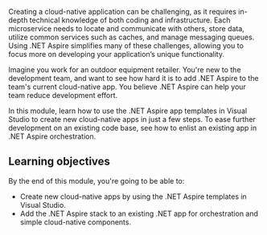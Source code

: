 Creating a cloud-native application can be challenging, as it requires in-depth technical knowledge of both coding and infrastructure. Each microservice needs to locate and communicate with others, store data, utilize common services such as caches, and manage messaging queues. Using .NET Aspire simplifies many of these challenges, allowing you to focus more on developing your application’s unique functionality.

Imagine you work for an outdoor equipment retailer. You're new to the development team, and want to see how hard it is to add .NET Aspire to the team's current cloud-native app. You believe .NET Aspire can help your team reduce development effort.

In this module, learn how to use the .NET Aspire app templates in Visual Studio to create new cloud-native apps in just a few steps. To ease further development on an existing code base, see how to enlist an existing app in .NET Aspire orchestration.

## Learning objectives

By the end of this module, you're going to be able to:

- Create new cloud-native apps by using the .NET Aspire templates in Visual Studio.
- Add the .NET Aspire stack to an existing .NET app for orchestration and simple cloud-native components.
